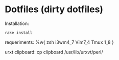 Dotfiles (dirty dotfiles)
========

Installation:

```
rake install
```
requeriments: 
    %w{ zsh i3wm4_7 Vim7_4 Tmux  1_8 }


urxt clipboard:
    cp clipboard /usr/lib/urxvt/perl/
